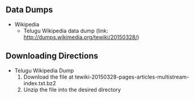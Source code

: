 ## Data Dumps

- Wikipedia
  - Telugu Wikipedia data dump (link: http://dumps.wikimedia.org/tewiki/20150328/)

## Downloading Directions
- Telugu Wikipedia Dump
  1. Download the file at tewiki-20150328-pages-articles-multistream-index.txt.bz2
  2. Unzip the file into the desired directory
